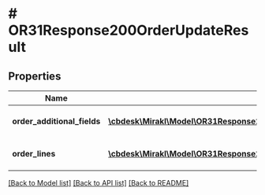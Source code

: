 # # OR31Response200OrderUpdateResult

## Properties

Name | Type | Description | Notes
------------ | ------------- | ------------- | -------------
**order_additional_fields** | [**\cbdesk\Mirakl\Model\OR31Response200OrderUpdateResultOrderAdditionalFields[]**](OR31Response200OrderUpdateResultOrderAdditionalFields.md) | Custom fields of the order | [optional]
**order_lines** | [**\cbdesk\Mirakl\Model\OR31Response200OrderUpdateResultOrderLines[]**](OR31Response200OrderUpdateResultOrderLines.md) | Order lines custom fields | [optional]

[[Back to Model list]](../../README.md#models) [[Back to API list]](../../README.md#endpoints) [[Back to README]](../../README.md)
